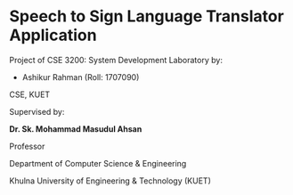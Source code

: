# Speech to Sign Language Translator Application

Project of CSE 3200: System Development Laboratory by:

- Ashikur Rahman (Roll: 1707090)
 
CSE, KUET

Supervised by:

**Dr. Sk. Mohammad Masudul Ahsan**

Professor

Department of Computer Science & Engineering

Khulna University of Engineering & Technology (KUET)



